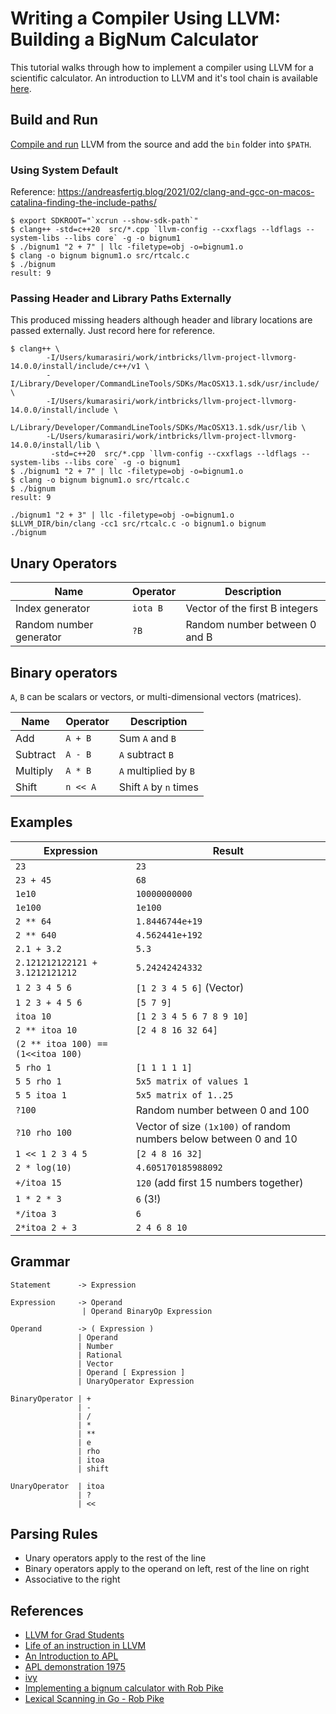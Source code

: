 # Writing a Compiler Using LLVM: Building a BigNum Calculator

This tutorial walks through how to implement a compiler using LLVM for a scientific calculator. An introduction to LLVM and it's tool chain is 
available [here](https://github.com/rajikak/rajikak/blob/master/llvm-tool-chain.md).

## Build and Run 
[Compile and run](https://github.com/rajikak/rajikak/blob/master/llvm-install.md) LLVM from the source and add the `bin` folder into `$PATH`. 

### Using System Default
Reference: https://andreasfertig.blog/2021/02/clang-and-gcc-on-macos-catalina-finding-the-include-paths/
```
$ export SDKROOT="`xcrun --show-sdk-path`"
$ clang++ -std=c++20  src/*.cpp `llvm-config --cxxflags --ldflags --system-libs --libs core` -g -o bignum1 
$ ./bignum1 "2 + 7" | llc -filetype=obj -o=bignum1.o 
$ clang -o bignum bignum1.o src/rtcalc.c
$ ./bignum
result: 9
```

### Passing Header and Library Paths Externally
This produced missing headers although header and library locations are passed externally. Just record here for reference.

```
$ clang++ \
		-I/Users/kumarasiri/work/intbricks/llvm-project-llvmorg-14.0.0/install/include/c++/v1 \
		-I/Library/Developer/CommandLineTools/SDKs/MacOSX13.1.sdk/usr/include/ \
		-I/Users/kumarasiri/work/intbricks/llvm-project-llvmorg-14.0.0/install/include \
		-L/Library/Developer/CommandLineTools/SDKs/MacOSX13.1.sdk/usr/lib \
		-L/Users/kumarasiri/work/intbricks/llvm-project-llvmorg-14.0.0/install/lib \
		 -std=c++20  src/*.cpp `llvm-config --cxxflags --ldflags --system-libs --libs core` -g -o bignum1
$ ./bignum1 "2 + 7" | llc -filetype=obj -o=bignum1.o
$ clang -o bignum bignum1.o src/rtcalc.c
$ ./bignum 
result: 9
```

```
./bignum1 "2 + 3" | llc -filetype=obj -o=bignum1.o
$LLVM_DIR/bin/clang -cc1 src/rtcalc.c -o bignum1.o bignum
./bignum
```

## Unary Operators

| Name                    | Operator | Description |
|-------------------------|----------|------------|
| Index generator         | `iota B` | Vector of the first B integers |
| Random number generator | `?B`     | Random number between 0 and B  |


## Binary operators

`A`, `B` can be scalars or vectors, or multi-dimensional vectors (matrices).    

| Name    | Operator | Description       |
|---------|----------|-------------------|
| Add     | `A + B`    | Sum `A` and `B`       |
| Subtract | `A - B`    | `A` subtract `B`      |
| Multiply | `A * B`    | `A` multiplied by `B` |
| Shift   | `n << A`   |  Shift `A` by `n` times|
   
## Examples

| Expression                         | Result                                                            |
|------------------------------------|-------------------------------------------------------------------|
| `23`                               | `23`                                                              |
| `23 + 45`                          | `68`                                                              |
| `1e10`                             | `10000000000`                                                     |
| `1e100`                            | `1e100`                                                           |
| `2 ** 64`                          | `1.8446744e+19`                                                   |
| `2 ** 640`                         | `4.562441e+192`                                                   |
| `2.1 + 3.2`                        | `5.3`                                                             |
| `2.121212122121 + 3.1212121212`    | `5.24242424332`|
| `1 2 3 4 5 6`                      | `[1 2 3 4 5 6]` (Vector)                                          |
| `1 2 3 + 4 5 6`                    | `[5 7 9]`                                                         |
| `itoa 10`                          | `[1 2 3 4 5 6 7 8 9 10]`                                          |
| `2 ** itoa 10`                     | `[2 4 8 16 32 64]`                                                |
| `(2 ** itoa 100) == (1<<itoa 100)` ||
| `5 rho 1`                          | `[1 1 1 1 1]`                                                     |
| `5 5 rho 1`                        | `5x5 matrix of values 1`                                          |
| `5 5 itoa 1`                       | `5x5 matrix of 1..25`                                             |
| `?100`                             | Random number between 0 and 100                                   |
| `?10 rho 100`                      | Vector of size `(1x100)` of random numbers below between 0 and 10 |
| `1 << 1 2 3 4 5`                   | `[2 4 8 16 32]`                                                   |
| `2 * log(10)`                      | `4.605170185988092`|
| `+/itoa 15`		                 | `120` (add first 15 numbers together)|
| `1 * 2 * 3`						 | `6` (3!)|
| `*/itoa 3`						 | `6`|
| `2*itoa 2 + 3`					 | `2 4 6 8 10`|
 
## Grammar
```
Statement      -> Expression
               
Expression     -> Operand
                | Operand BinaryOp Expression
               
Operand        -> ( Expression )
               | Operand
               | Number
               | Rational
               | Vector
               | Operand [ Expression ]
               | UnaryOperator Expression

BinaryOperator | +
               | -  
               | /  
               | *
               | **
               | e
               | rho
               | itoa
               | shift

UnaryOperator  | itoa
               | ?
               | << 
```

## Parsing Rules
* Unary operators apply to the rest of the line
* Binary operators apply to the operand on left, rest of the line on right
* Associative to the right

## References
* [LLVM for Grad Students](https://www.cs.cornell.edu/~asampson/blog/llvm.html)
* [Life of an instruction in LLVM](https://eli.thegreenplace.net/2012/11/24/life-of-an-instruction-in-llvm)
* [An Introduction to APL](https://www.youtube.com/watch?v=UltnvW83_CQ)
* [APL demonstration 1975](https://www.youtube.com/watch?v=_DTpQ4Kk2wA)
* [ivy](https://pkg.go.dev/robpike.io/ivy#section-readme)
* [Implementing a bignum calculator with Rob Pike](https://www.youtube.com/watch?v=PXoG0WX0r_E&t=1121s)
* [Lexical Scanning in Go - Rob Pike](https://www.youtube.com/watch?v=HxaD_trXwRE)
